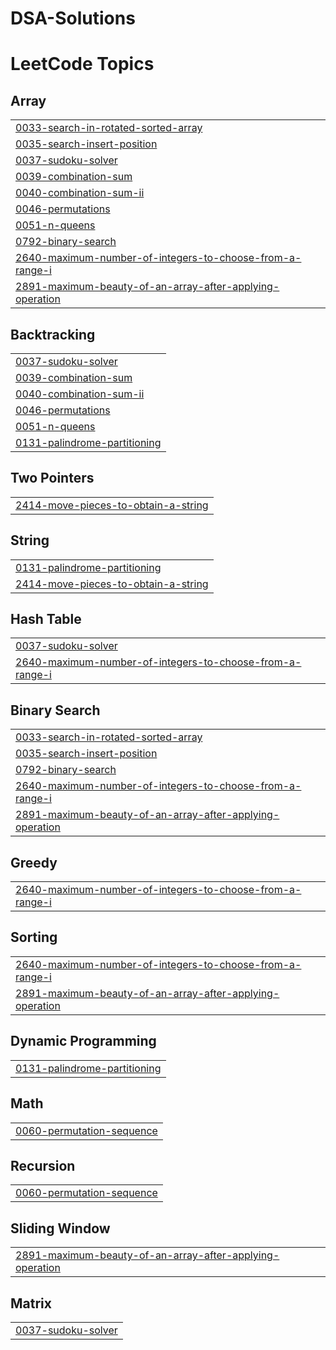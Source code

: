 # DSA-Solutions
<!---LeetCode Topics Start-->
# LeetCode Topics
## Array
|  |
| ------- |
| [0033-search-in-rotated-sorted-array](https://github.com/krithi8028/DSA-Solutions/tree/master/0033-search-in-rotated-sorted-array) |
| [0035-search-insert-position](https://github.com/krithi8028/DSA-Solutions/tree/master/0035-search-insert-position) |
| [0037-sudoku-solver](https://github.com/krithi8028/DSA-Solutions/tree/master/0037-sudoku-solver) |
| [0039-combination-sum](https://github.com/krithi8028/DSA-Solutions/tree/master/0039-combination-sum) |
| [0040-combination-sum-ii](https://github.com/krithi8028/DSA-Solutions/tree/master/0040-combination-sum-ii) |
| [0046-permutations](https://github.com/krithi8028/DSA-Solutions/tree/master/0046-permutations) |
| [0051-n-queens](https://github.com/krithi8028/DSA-Solutions/tree/master/0051-n-queens) |
| [0792-binary-search](https://github.com/krithi8028/DSA-Solutions/tree/master/0792-binary-search) |
| [2640-maximum-number-of-integers-to-choose-from-a-range-i](https://github.com/krithi8028/DSA-Solutions/tree/master/2640-maximum-number-of-integers-to-choose-from-a-range-i) |
| [2891-maximum-beauty-of-an-array-after-applying-operation](https://github.com/krithi8028/DSA-Solutions/tree/master/2891-maximum-beauty-of-an-array-after-applying-operation) |
## Backtracking
|  |
| ------- |
| [0037-sudoku-solver](https://github.com/krithi8028/DSA-Solutions/tree/master/0037-sudoku-solver) |
| [0039-combination-sum](https://github.com/krithi8028/DSA-Solutions/tree/master/0039-combination-sum) |
| [0040-combination-sum-ii](https://github.com/krithi8028/DSA-Solutions/tree/master/0040-combination-sum-ii) |
| [0046-permutations](https://github.com/krithi8028/DSA-Solutions/tree/master/0046-permutations) |
| [0051-n-queens](https://github.com/krithi8028/DSA-Solutions/tree/master/0051-n-queens) |
| [0131-palindrome-partitioning](https://github.com/krithi8028/DSA-Solutions/tree/master/0131-palindrome-partitioning) |
## Two Pointers
|  |
| ------- |
| [2414-move-pieces-to-obtain-a-string](https://github.com/krithi8028/DSA-Solutions/tree/master/2414-move-pieces-to-obtain-a-string) |
## String
|  |
| ------- |
| [0131-palindrome-partitioning](https://github.com/krithi8028/DSA-Solutions/tree/master/0131-palindrome-partitioning) |
| [2414-move-pieces-to-obtain-a-string](https://github.com/krithi8028/DSA-Solutions/tree/master/2414-move-pieces-to-obtain-a-string) |
## Hash Table
|  |
| ------- |
| [0037-sudoku-solver](https://github.com/krithi8028/DSA-Solutions/tree/master/0037-sudoku-solver) |
| [2640-maximum-number-of-integers-to-choose-from-a-range-i](https://github.com/krithi8028/DSA-Solutions/tree/master/2640-maximum-number-of-integers-to-choose-from-a-range-i) |
## Binary Search
|  |
| ------- |
| [0033-search-in-rotated-sorted-array](https://github.com/krithi8028/DSA-Solutions/tree/master/0033-search-in-rotated-sorted-array) |
| [0035-search-insert-position](https://github.com/krithi8028/DSA-Solutions/tree/master/0035-search-insert-position) |
| [0792-binary-search](https://github.com/krithi8028/DSA-Solutions/tree/master/0792-binary-search) |
| [2640-maximum-number-of-integers-to-choose-from-a-range-i](https://github.com/krithi8028/DSA-Solutions/tree/master/2640-maximum-number-of-integers-to-choose-from-a-range-i) |
| [2891-maximum-beauty-of-an-array-after-applying-operation](https://github.com/krithi8028/DSA-Solutions/tree/master/2891-maximum-beauty-of-an-array-after-applying-operation) |
## Greedy
|  |
| ------- |
| [2640-maximum-number-of-integers-to-choose-from-a-range-i](https://github.com/krithi8028/DSA-Solutions/tree/master/2640-maximum-number-of-integers-to-choose-from-a-range-i) |
## Sorting
|  |
| ------- |
| [2640-maximum-number-of-integers-to-choose-from-a-range-i](https://github.com/krithi8028/DSA-Solutions/tree/master/2640-maximum-number-of-integers-to-choose-from-a-range-i) |
| [2891-maximum-beauty-of-an-array-after-applying-operation](https://github.com/krithi8028/DSA-Solutions/tree/master/2891-maximum-beauty-of-an-array-after-applying-operation) |
## Dynamic Programming
|  |
| ------- |
| [0131-palindrome-partitioning](https://github.com/krithi8028/DSA-Solutions/tree/master/0131-palindrome-partitioning) |
## Math
|  |
| ------- |
| [0060-permutation-sequence](https://github.com/krithi8028/DSA-Solutions/tree/master/0060-permutation-sequence) |
## Recursion
|  |
| ------- |
| [0060-permutation-sequence](https://github.com/krithi8028/DSA-Solutions/tree/master/0060-permutation-sequence) |
## Sliding Window
|  |
| ------- |
| [2891-maximum-beauty-of-an-array-after-applying-operation](https://github.com/krithi8028/DSA-Solutions/tree/master/2891-maximum-beauty-of-an-array-after-applying-operation) |
## Matrix
|  |
| ------- |
| [0037-sudoku-solver](https://github.com/krithi8028/DSA-Solutions/tree/master/0037-sudoku-solver) |
<!---LeetCode Topics End-->